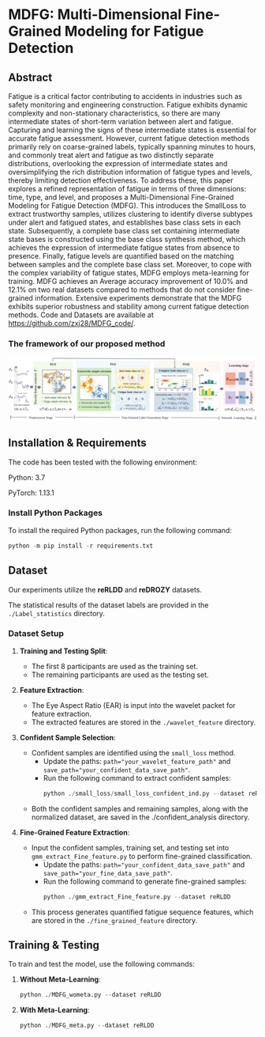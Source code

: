 # MDFG: Multi-Dimensional Fine-Grained Modeling for Fatigue Detection
## Abstract

Fatigue is a critical factor contributing to accidents in industries such as safety monitoring and engineering construction. Fatigue exhibits dynamic complexity and non-stationary characteristics, so there are many intermediate states of short-term variation between alert and fatigue. Capturing and learning the signs of these intermediate states is essential for accurate fatigue assessment. However, current fatigue detection methods primarily rely on coarse-grained labels, typically spanning minutes to hours, and commonly treat alert and fatigue as two distinctly separate distributions, overlooking the expression of intermediate states and oversimplifying the rich distribution information of fatigue types and levels, thereby limiting detection effectiveness. To address these, this paper explores a refined representation of fatigue in terms of three dimensions: time, type, and level, and proposes a Multi-Dimensional Fine-Grained Modeling for Fatigue Detection (MDFG). This introduces the SmallLoss to extract trustworthy samples, utilizes clustering to identify diverse subtypes under alert and fatigued states, and establishes base class sets in each state. Subsequently, a complete base class set containing intermediate state bases is constructed using the base class synthesis method, which achieves the expression of intermediate fatigue states from absence to presence. Finally, fatigue levels are quantified based on the matching between samples and the complete base class set. Moreover, to cope with the complex variability of fatigue states, MDFG employs meta-learning for training. MDFG achieves an Average accuracy improvement of 10.0% and 12.1% on two real datasets compared to methods that do not consider fine-grained information. Extensive experiments demonstrate that the MDFG exhibits superior robustness and stability among current fatigue detection methods. Code and Datasets are available at https://github.com/zxj28/MDFG_code/.
### The framework of our proposed method

![image-20241216231650888](/paper&pictures/Framework.png)
## Installation & Requirements

The code has been tested with the following environment:

Python: 3.7

PyTorch: 1.13.1
### Install Python Packages

To install the required Python packages, run the following command:
```python
python -m pip install -r requirements.txt
 ```
## Dataset
Our experiments utilize the **reRLDD** and **reDROZY** datasets.

The statistical results of the dataset labels are provided in the  `./Label_statistics` directory.
### Dataset Setup

1. **Training and Testing Split**:

   - The first 8 participants are used as the training set.
   - The remaining participants are used as the testing set.

2. **Feature Extraction**:

   - The Eye Aspect Ratio (EAR) is input into the wavelet packet for feature extraction.
   - The extracted features are stored in the `./wavelet_feature` directory.

3. **Confident Sample Selection**:

   - Confident samples are identified using the `small_loss` method.
     - Update the paths: `path="your_wavelet_feature_path"` and `save_path="your_confident_data_save_path"`.
     - Run the following command to extract confident samples:
       ```python
       python ./small_loss/small_loss_confident_ind.py --dataset reRLDD
       ```
   - Both the confident samples and remaining samples, along with the normalized dataset, are saved in the ./confident_analysis directory.
     
4. **Fine-Grained Feature Extraction**:

   - Input the confident samples, training set, and testing set into `gmm_extract_Fine_feature.py` to perform fine-grained classification.
     - Update the paths: `path="your_confident_data_save_path"` and `save_path="your_fine_data_save_path"`.
     - Run the following command to generate fine-grained samples:
       ```python
       python ./gmm_extract_Fine_feature.py --dataset reRLDD
       ```
   - This process generates quantified fatigue sequence features, which are stored in the `./fine_grained_feature` directory.
     
## Training & Testing
To train and test the model, use the following commands:
1. **Without Meta-Learning**:
   ```python
   python ./MDFG_wometa.py --dataset reRLDD
2. **With Meta-Learning**:
   ```python
   python ./MDFG_meta.py --dataset reRLDD

